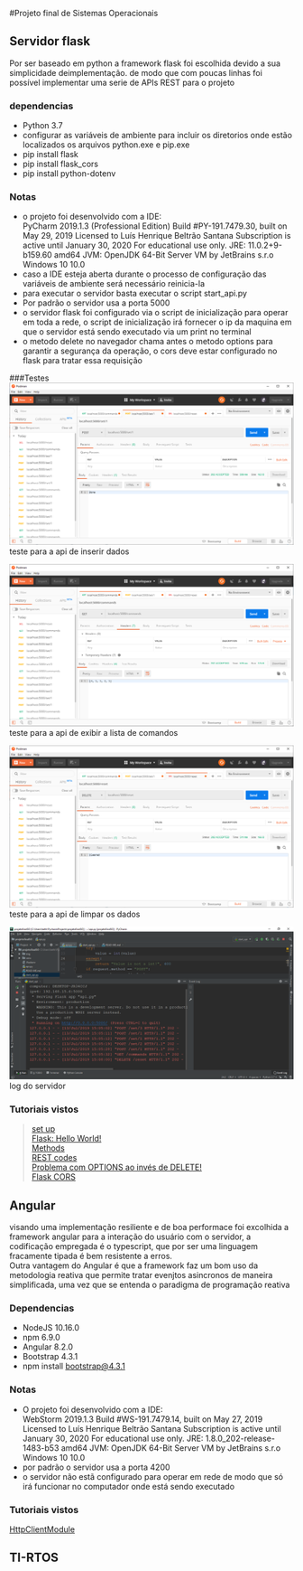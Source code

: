 #Projeto final de Sistemas Operacionais

## Servidor flask

Por ser baseado em python a framework flask foi escolhida devido a sua simplicidade deimplementação. de modo que com poucas linhas foi possível implementar uma serie de APIs REST para o projeto

### dependencias
* Python 3.7
* configurar as variáveis de ambiente para incluir os diretorios onde estão localizados os arquivos python.exe e pip.exe
* pip install flask
* pip install flask_cors
* pip install python-dotenv

### Notas
* o projeto foi desenvolvido com a IDE:  
PyCharm 2019.1.3 (Professional Edition)
Build #PY-191.7479.30, built on May 29, 2019
Licensed to Luís Henrique Beltrão Santana
Subscription is active until January 30, 2020
For educational use only.
JRE: 11.0.2+9-b159.60 amd64
JVM: OpenJDK 64-Bit Server VM by JetBrains s.r.o
Windows 10 10.0
* caso a IDE esteja aberta durante o processo de configuração das variáveis de ambiente será necessário reinicia-la
* para executar o servidor basta executar o script start_api.py
* Por padrão o servidor usa a porta 5000
* o servidor flask foi configurado via o script de inicialização para operar em toda a rede, o script de inicialização irá fornecer o ip da maquina em que o servidor está sendo executado via um print no terminal
* o metodo delete no navegador chama antes o metodo options para garantir a segurança da operação, o cors deve estar configurado no flask para tratar essa requisição

###Testes
![](img/post_test.png)
teste para a api de inserir dados  

![](img/get_test.png)
teste para a api de exibir a lista de comandos  

![](img/del_test.png)
teste para a api de limpar os dados  

![](img/server_side_test.png)
log do servidor

### Tutoriais vistos
> [set up](https://realpython.com/flask-by-example-part-1-project-setup/) <br>
> [Flask: Hello World!](https://blog.miguelgrinberg.com/post/the-flask-mega-tutorial-part-i-hello-world) <br>
> [Methods](http://blog.luisrei.com/articles/flaskrest.html)<br>
> [REST codes](https://restfulapi.net/http-status-codes/)  
> [Problema com OPTIONS ao invés de DELETE!](https://stackoverflow.com/questions/19962699/flask-restful-cross-domain-issue-with-angular-put-options-methods)  
> [Flask CORS](https://pypi.org/project/Flask-Cors/)

## Angular

visando uma implementação resiliente e de boa performace foi excolhida a framework angular para a interação do usuário com o servidor, a codificação empregada é o typescript, que por ser uma linguagem fracamente tipada é bem resistente a erros.  
Outra vantagem do Angular é que a framework faz um bom uso da metodologia reativa que permite tratar evenjtos asincronos de maneira simplificada, uma vez que se entenda o paradigma de programação reativa

### Dependencias
* NodeJS 10.16.0
* npm 6.9.0
* Angular 8.2.0
* Bootstrap 4.3.1
* npm install bootstrap@4.3.1
### Notas
* O projeto foi desenvolvido com a IDE:  
WebStorm 2019.1.3
Build #WS-191.7479.14, built on May 27, 2019
Licensed to Luís Henrique Beltrão Santana
Subscription is active until January 30, 2020
For educational use only.
JRE: 1.8.0_202-release-1483-b53 amd64
JVM: OpenJDK 64-Bit Server VM by JetBrains s.r.o
Windows 10 10.0
* por padrão o servidor usa a porta 4200
* o servidor não estã configurado para operar em rede de modo que só irá funcionar no computador onde está sendo executado
### Tutoriais vistos
[HttpClientModule](https://www.djamware.com/post/5b87894280aca74669894414/angular-6-httpclient-consume-restful-api-example)
## TI-RTOS
